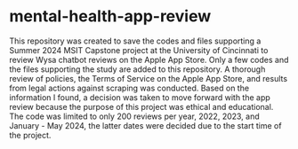 # mental-health-app-review
This repository was created to save the codes and files supporting a Summer 2024 MSIT Capstone project at the University of Cincinnati to review Wysa chatbot reviews on the Apple App Store. Only a few codes and the files supporting the study are added to this repository. A thorough review of policies, the Terms of Service on the Apple App Store, and results from legal actions against scraping was conducted. Based on the information I found, a decision was taken to move forward with the app review because the purpose of this project was ethical and educational. The code was limited to only 200 reviews per year, 2022, 2023, and January - May 2024, the latter dates were decided due to the start time of the project.
